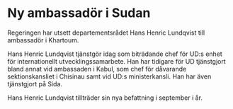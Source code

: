 # Ny ambassadör i Sudan

Regeringen har utsett departementsrådet Hans Henric Lundqvist till ambassadör i Khartoum.


Hans Henric Lundqvist tjänstgör idag som biträdande chef för UD:s enhet för internationellt utvecklingssamarbete. Han har tidigare för UD tjänstgjort bland annat vid ambassaden i Kabul, som chef för dåvarande sektionskansliet i Chisinau samt vid UD:s ministerkansli. Han har även tjänstgjort på Sida.

Hans Henric Lundqvist tillträder sin nya befattning i september i år.
